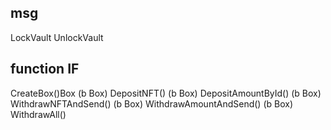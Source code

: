 

## msg
LockVault
UnlockVault

## function IF
CreateBox()Box
(b Box) DepositNFT()
(b Box) DepositAmountById()
(b Box) WithdrawNFTAndSend()
(b Box) WithdrawAmountAndSend()
(b Box) WithdrawAll()